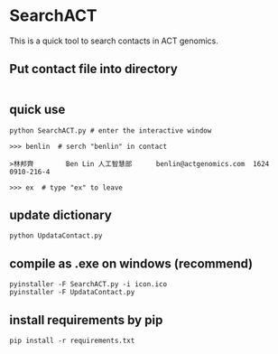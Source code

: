 # SearchACT
This is a quick tool to search contacts in ACT genomics.

## Put contact file into directory

```

```

## quick use
```
python SearchACT.py # enter the interactive window

>>> benlin  # serch "benlin" in contact

>林邦齊        Ben Lin 人工智慧部      benlin@actgenomics.com  1624    0910-216-4

>>> ex  # type "ex" to leave
```

## update dictionary
```
python UpdataContact.py
```

## compile as .exe on windows (recommend)
```
pyinstaller -F SearchACT.py -i icon.ico
pyinstaller -F UpdataContact.py
```

## install requirements by pip
```
pip install -r requirements.txt
```
